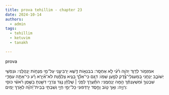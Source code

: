 ```yaml
---
title: prova tehillim - chapter 23
date: 2024-10-14
authors:
  - admin
tags:
  - tehillim
  - ketuvim
  - tanakh

---
```


prova


אמִזְמ֥וֹר לְדָוִ֑ד יְהֹוָ֥ה רֹ֜עִ֗י לֹ֣א אֶחְסָֽר:
בבִּנְא֣וֹת דֶּ֖שֶׁא יַרְבִּיצֵ֑נִי עַל־מֵ֖י מְנֻח֣וֹת יְנַֽהֲלֵֽנִי:
גנַפְשִׁ֥י יְשׁוֹבֵ֑ב יַנְחֵ֥נִי בְמַעְגְּלֵי־צֶ֜֗דֶק לְמַ֣עַן שְׁמֽוֹ:
דגַּ֚ם כִּֽי־אֵלֵ֨ךְ בְּגֵ֪יא צַלְמָ֡וֶת לֹא־אִ֘ירָ֚א רָ֗ע כִּי־אַתָּ֥ה עִמָּדִ֑י שִׁבְטְךָ֥ וּ֜מִשְׁעַנְתֶּ֗ךָ הֵ֣מָּה יְנַֽחֲמֻֽנִי:
התַּֽ֘עֲרֹ֤ךְ לְפָנַ֨י | שֻׁלְחָ֗ן נֶ֥גֶד צֹֽרְרָ֑י דִּשַּׁ֖נְתָּ בַשֶּׁ֥מֶן רֹ֜אשִׁ֗י כּוֹסִ֥י רְוָיָֽה:
ואַ֚ךְ ט֣וֹב וָחֶ֣סֶד יִ֖רְדְּפוּנִי כָּל־יְמֵ֣י חַיָּ֑י וְשַׁבְתִּ֖י בְּבֵית־יְ֜הֹוָ֗ה לְאֹ֣רֶךְ יָמִֽים:
